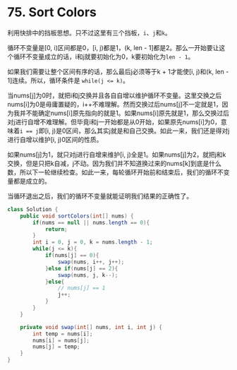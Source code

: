 # 75. Sort Colors

利用快排中的挡板思想。只不过这里有三个挡板，`i`、`j`和`k`。

循环不变量是[0, i)区间都是0，[i, j)都是1，(k, len - 1]都是2。那么一开始要让这个循环不变量成立的话，i和j就要初始化为0，k要初始化为`len - 1`。

如果我们需要让整个区间有序的话，那么最后j必须等于k + 1才能使[i, j)和(k, len - 1]连续。所以，循环条件是 `while(j <= k)`。

当nums[j]为0时，就把i和j交换并且各自自增以维护循环不变量。这里交换之后nums[i]为0是毋庸置疑的，i++不难理解。然而交换过后nums[j]不一定就是1，因为我并不能确定nums[i]原先指向的就是1。如果nums[i]原先就是1，那么交换过后对j进行自增不难理解。但毕竟i和j一开始都是从0开始，如果原先nums[i]为0，意味着`i == j`即[i, j)是0区间，那么其实j就是和自己交换。如此一来，我们还是得对j进行自增以维护[i, j)0区间的性质。

如果nums[j]为1，就只对j进行自增来维护[i, j)全是1。如果nums[j]为2，就把j和k交换，但是只把k自减，j不动。因为我们并不知道换过来的nums[k]到底是什么数，所以下一轮继续检查。如此一来，每轮循环开始前和结束后，我们的循环不变量都是成立的。

当循环退出之后，我们的循环不变量就能证明我们结果的正确性了。

```java
class Solution {
    public void sortColors(int[] nums) {
        if(nums == null || nums.length == 0){
            return;
        }
        int i = 0, j = 0, k = nums.length - 1;
        while(j <= k){
            if(nums[j] == 0){
                swap(nums, i++, j++);
            }else if(nums[j] == 2){
                swap(nums, j, k--);
            }else{
                // nums[j] == 1
                j++;
            }
        }
    }

    private void swap(int[] nums, int i, int j) {
        int temp = nums[i];
        nums[i] = nums[j];
        nums[j] = temp;
    }
}
```